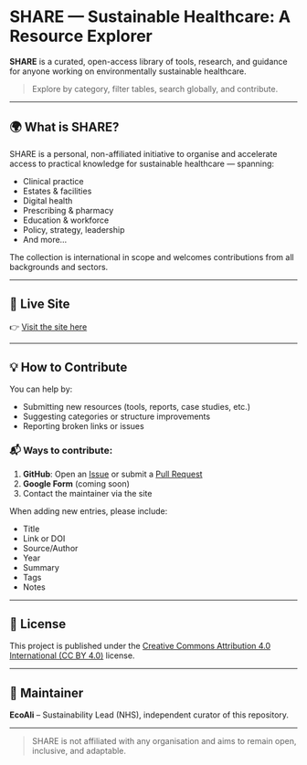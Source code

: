 # SHARE — Sustainable Healthcare: A Resource Explorer

**SHARE** is a curated, open-access library of tools, research, and guidance for anyone working on environmentally sustainable healthcare.

> Explore by category, filter tables, search globally, and contribute.

---

## 🌍 What is SHARE?

SHARE is a personal, non-affiliated initiative to organise and accelerate access to practical knowledge for sustainable healthcare — spanning:

- Clinical practice
- Estates & facilities
- Digital health
- Prescribing & pharmacy
- Education & workforce
- Policy, strategy, leadership
- And more…

The collection is international in scope and welcomes contributions from all backgrounds and sectors.

---

## 🚀 Live Site

👉 [Visit the site here](https://ecoali.github.io/Sustainable-Healthcare-A-Resource-Explorer-SHARE-/)

---

## 💡 How to Contribute

You can help by:

- Submitting new resources (tools, reports, case studies, etc.)
- Suggesting categories or structure improvements
- Reporting broken links or issues

### 📬 Ways to contribute:

1. **GitHub**: Open an [Issue](https://github.com/EcoAli/Sustainable-Healthcare-A-Resource-Explorer-SHARE-/issues) or submit a [Pull Request](https://github.com/EcoAli/Sustainable-Healthcare-A-Resource-Explorer-SHARE-/pulls)
2. **Google Form** (coming soon)
3. Contact the maintainer via the site

When adding new entries, please include:

- Title
- Link or DOI
- Source/Author
- Year
- Summary
- Tags
- Notes

---

## 📄 License

This project is published under the [Creative Commons Attribution 4.0 International (CC BY 4.0)](https://creativecommons.org/licenses/by/4.0/) license.

---

## 👤 Maintainer

**EcoAli** – Sustainability Lead (NHS), independent curator of this repository.

---

> SHARE is not affiliated with any organisation and aims to remain open, inclusive, and adaptable.